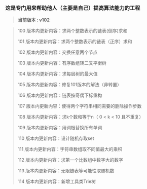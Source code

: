 ### 这是专门用来帮助他人（主要是自己）提高算法能力的工程
> **当前版本 : v102**

> 100 版本内更新内容：求两个整数表示的链表(倒序)求和
>
> 101 版本内更新内容：求两个整数表示的链表（正序）求和
> 
> 102 版本内更新内容：交换任意两个节点
>
> 103 版本内更新内容：有序数组转二叉平衡树
>
> 104 版本内更新内容：求每层树的最大值
>
> 105 版本内更新内容：修复101版本的解法（非转置）
>
> 106 版本内更新内容：链表按奇偶下标重构
>
> 107 版本内更新内容：使得两个字符串相同需要的删除操作步数
>
> 108 版本内更新内容：求k个数和等于n（ 0 < k < 10 且不重复）
>
> 109 版本内更新内容：用词根替换所有单词
>
> 110 版本内更新内容：设计随机存取set
>
> 111 版本内更新内容：字符串数组取不同值最大的乘积
>
> 112 版本内更新内容：求第一个比数组中数字大的数字
>
> 113 版本内更新内容：无限链表等可能性取随机数
>
> 114 版本内更新内容：新增工具类Trie树

